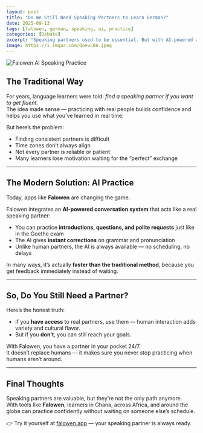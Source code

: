 ```yaml
---
layout: post
title: "Do We Still Need Speaking Partners to Learn German?"
date: 2025-09-13
tags: [falowen, german, speaking, ai, practice]
categories: [Debate]
excerpt: "Speaking partners used to be essential. But with AI-powered apps like Falowen, you can practice anytime, anywhere — faster than the traditional way."
image: https://i.imgur.com/QoevL0A.jpeg
---
```


![Falowen AI Speaking Practice](https://i.imgur.com/QoevL0A.jpeg)

## The Traditional Way  

For years, language learners were told: *find a speaking partner if you want to get fluent.*  
The idea made sense — practicing with real people builds confidence and helps you use what you’ve learned in real time.  

But here’s the problem:  
- Finding consistent partners is difficult  
- Time zones don’t always align  
- Not every partner is reliable or patient  
- Many learners lose motivation waiting for the “perfect” exchange  

---

## The Modern Solution: AI Practice  

Today, apps like **Falowen** are changing the game.  

Falowen integrates an **AI-powered conversation system** that acts like a real speaking partner:  
- You can practice **introductions, questions, and polite requests** just like in the Goethe exam  
- The AI gives **instant corrections** on grammar and pronunciation  
- Unlike human partners, the AI is always available — no scheduling, no delays  

In many ways, it’s actually **faster than the traditional method**, because you get feedback immediately instead of waiting.  

---

## So, Do You Still Need a Partner?  

Here’s the honest truth:  
- If you **have access** to real partners, use them — human interaction adds variety and cultural flavor.  
- But if you **don’t**, you can still reach your goals.  

With Falowen, you have a partner in your pocket 24/7.  
It doesn’t replace humans — it makes sure you never stop practicing when humans aren’t around.  

---

## Final Thoughts  

Speaking partners are valuable, but they’re not the only path anymore.  
With tools like **Falowen**, learners in Ghana, across Africa, and around the globe can practice confidently without waiting on someone else’s schedule.  

👉 Try it yourself at [falowen.app](https://falowen.app) — your speaking partner is always ready.  
